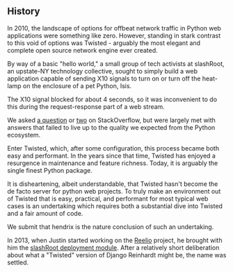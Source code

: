 ## History

In 2010, the landscape of options for offbeat network traffic in Python web applications were something like zero.  However, standing in stark contrast to this void of options was Twisted - arguably the most elegant and complete open source network engine ever created.

By way of a basic "hello world," a small group of tech activists at slashRoot, an upstate-NY technology collective, sought to simply build a web application capable of sending X10 signals to turn on or turn off the heat-lamp on the enclosure of a pet Python, Isis.

The X10 signal blocked for about 4 seconds, so it was inconvenient to do this during the request-response part of a web stream.

We asked [a question](http://stackoverflow.com/questions/4310706/django-comet-push-least-of-all-evils) or [two](http://stackoverflow.com/questions/4363899/making-moves-w-websockets-and-python-django-twisted) on StackOverflow, but were largely met with answers that failed to live up to the quality we expected from the Python ecosystem.

Enter Twisted, which, after some configuration, this process became both easy and performant.  In the years since that time, Twisted has enjoyed a resurgence in maintenance and feature richness.  Today, it is arguably the single finest Python package.

It is disheartening, albeit understandable, that Twisted hasn't become the de facto server for python web projects.  To truly make an environment out of Twisted that is easy, practical, and performant for most typical web cases is an undertaking which requires both a substantial dive into Twisted and a fair amount of code.

We submit that hendrix is the nature conclusion of such an undertaking.

In 2013, when Justin started working on the [Reelio](reelio.com) project, he brought with him the [slashRoot deployment module](https://github.com/SlashRoot/WHAT/tree/44f50ee08c5d7acb74ed8a4ce928e85eb2dc714f/deployment).  After a relatively short deliberation about what a "Twisted" version of Django Reinhardt might be, the name was settled.